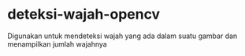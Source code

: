 # deteksi-wajah-opencv
Digunakan untuk mendeteksi wajah yang ada dalam suatu gambar dan menampilkan jumlah wajahnya
